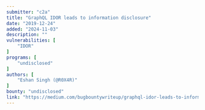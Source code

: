 ```yaml
---
submitter: "c2a"
title: "GraphQL IDOR leads to information disclosure"
date: "2019-12-24"
added: "2024-11-03"
description: ""
vulnerabilities: [
    "IDOR"
]
programs: [
    "undisclosed"
]
authors: [
    "Eshan Singh (@R0X4R)"
]
bounty: "undisclosed"
link: "https://medium.com/bugbountywriteup/graphql-idor-leads-to-information-disclosure-175eb560170d"
---
```




